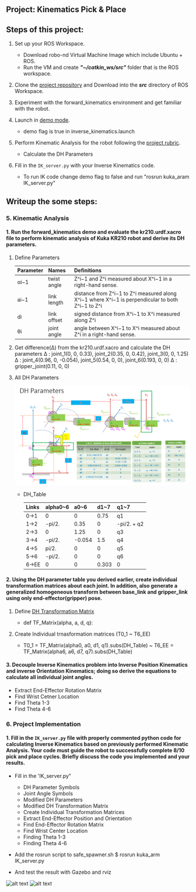 ## Project: Kinematics Pick & Place


**Steps of this project:**  
---

1. Set up your ROS Workspace.
    - Download robo-nd Virtual Machine Image which include Ubuntu + ROS.
    - Run the VM and create ***"~/catkin_ws/src"*** folder that is the ROS workspace.

2. Clone the [project repository](https://github.com/udacity/RoboND-Kinematics-Project) and Download into the ***src*** directory of ROS Workspace.
3. Experiment with the forward_kinematics environment and get familiar with the robot.
4. Launch in [demo mode](https://classroom.udacity.com/nanodegrees/nd209/parts/7b2fd2d7-e181-401e-977a-6158c77bf816/modules/8855de3f-2897-46c3-a805-628b5ecf045b/lessons/91d017b1-4493-4522-ad52-04a74a01094c/concepts/ae64bb91-e8c4-44c9-adbe-798e8f688193).
    - demo flag is true in inverse_kinematics.launch

5. Perform Kinematic Analysis for the robot following the [project rubric](https://review.udacity.com/#!/rubrics/972/view).
    - Calculate the  DH Parameters

6. Fill in the `IK_server.py` with your Inverse Kinematics code. 
    - To run IK code change demo flag to false and run "rosrun kuka_aram IK_server.py"


[//]: # (Image References)

[image1]: ./misc_images/misc1.png
[image2]: ./misc_images/misc2.png
[image3]: ./misc_images/misc3.png
[dh_param_all]: ./misc_images/dh_param_all.png

**Writeup the some steps:**  
---

### 5. Kinematic Analysis
#### 1. Run the forward_kinematics demo and evaluate the kr210.urdf.xacro file to perform kinematic analysis of Kuka KR210 robot and derive its DH parameters.


1) Define Parameters

    Parameter | Names | Definitions
    --- | --- | ---
    αi−1 | twist angle | Z^i−1 and Z^i measured about X^i−1 in a right-hand sense.
    ai−1 | link length | distance from Z^i−1 to Z^i measured along X^i−1 where X^i−1 is perpendicular to both Z^i−1 to Z^i
    di | link offset | signed distance from X^i−1 to X^i measured along Z^i
    θi | joint angle | angle between X^i−1 to X^i measured about Z^i in a right-hand sense.

2) Get difference(Δ) from the kr210.urdf.xacro  and calculate the DH parameters
    Δ : joint_1(0, 0, 0.33), joint_2(0.35, 0, 0.42), joint_3(0, 0, 1.25)
    Δ : joint_4(0.96, 0, -0.054), joint_5(0.54, 0, 0), joint_6(0.193, 0, 0)
    Δ : gripper_joint(0.11, 0, 0)
    
3) All DH Parameters

    ![alt text][dh_param_all]

    * DH_Table
        
        Links | alpha0~6 | a0~6  | d1~7 | q1~7
        --- | --- | --- | --- | ---
        0->1 | 0 | 0 | 0.75 | q1
        1->2 | -pi/2. | 0.35 | 0 | -pi/2. + q2
        2->3 | 0 | 1.25 | 0 | q3
        3->4 | -pi/2. | -0.054 | 1.5 | q4
        4->5 | pi/2. | 0 | 0 | q5
        5->6 | -pi/2. | 0 | 0 | q6
        6->EE | 0 | 0 | 0.303 | 0
        
#### 2. Using the DH parameter table you derived earlier, create individual transformation matrices about each joint. In addition, also generate a generalized homogeneous transform between base_link and gripper_link using only end-effector(gripper) pose.

1) Define [DH Transformation Matrix](https://classroom.udacity.com/nanodegrees/nd209/parts/7b2fd2d7-e181-401e-977a-6158c77bf816/modules/8855de3f-2897-46c3-a805-628b5ecf045b/lessons/91d017b1-4493-4522-ad52-04a74a01094c/concepts/7259f438-36a0-4bc1-ac53-39af669ba3c9) 
    
    - def TF_Matrix(alpha, a, d, q): 
            
2) Create Individual trnasformation matrices (T0_1 ~ T6_EE)

    - T0_1 = TF_Matrix(alpha0, a0, d1, q1).subs(DH_Table) ~
        T6_EE = TF_Matrix(alpha6, a6, d7, q7).subs(DH_Table)

#### 3. Decouple Inverse Kinematics problem into Inverse Position Kinematics and inverse Orientation Kinematics; doing so derive the equations to calculate all individual joint angles.

- Extract End-Effector Rotation Matrix
- Find Wrist Cetner Location
- Find Theta 1-3
- Find Theta 4-6

### 6. Project Implementation

#### 1. Fill in the `IK_server.py` file with properly commented python code for calculating Inverse Kinematics based on previously performed Kinematic Analysis. Your code must guide the robot to successfully complete 8/10 pick and place cycles. Briefly discuss the code you implemented and your results. 

- Fill in the 'IK_server.py"
    - DH Parameter Symbols
    - Joint Angle Symbols
    - Modified DH Parameters
    - Modified DH Transformation Matrix
    - Create Individual Transformation Matrices
    - Extract End-Effector Position and Orientation
    - Find End-Effector Rotation Matrix
    - Find Wrist Center Location
    - Finding Theta 1-3
    - Finding Theta 4-6
- Add the rosrun script to safe_spawner.sh
    $ rosrun kuka_arm IK_server.py

- And test the result with Gazebo and rviz

![alt text][image3]
![alt text][image2]


